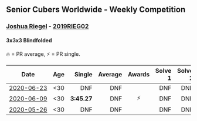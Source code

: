 ## Senior Cubers Worldwide - Weekly Competition
### [Joshua Riegel](../joshua_riegel.md) - [2019RIEG02](https://www.worldcubeassociation.org/persons/2019RIEG02?event=333bf)
#### 3x3x3 Blindfolded

🔥 = PR average, ⚡ = PR single.

| Date | Age | Single | Average | Awards | Solve 1 | Solve 2 | Solve 3 | Video |
| :--: | :--: | --: | --: | :--: | --: | --: | --: | :-- |
| [<span style="white-space: nowrap">2020-06-23</span>](../../results/333bf/2020-06-23.md) | <30 | DNF | DNF |  | DNF | DNF | DNF | [Link](https://www.facebook.com/events/850175445522887/permalink/853220341885064/) |
| [<span style="white-space: nowrap">2020-06-09</span>](../../results/333bf/2020-06-09.md) | <30 | **3:45.27** | DNF | ⚡ | DNF | DNF | **3:45.27** | [Link](https://www.facebook.com/events/620460455211235/permalink/624275494829731/) |
| [<span style="white-space: nowrap">2020-05-26</span>](../../results/333bf/2020-05-26.md) | <30 | DNF | DNF |  | DNF | DNF | DNS | [Link](https://www.facebook.com/events/1531820936993798/permalink/1537374259771799/) |


<!-- Global site tag (gtag.js) - Google Analytics -->
<script async src="https://www.googletagmanager.com/gtag/js?id=UA-86348435-3"></script>
<script>window.dataLayer = window.dataLayer || []; function gtag() {dataLayer.push(arguments);} gtag('js', new Date()); gtag('config', 'UA-86348435-3');</script>
